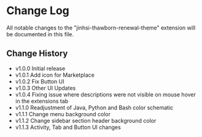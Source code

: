 # Change Log

All notable changes to the "jinhsi-thawborn-renewal-theme" extension will be documented in this file.

## Change History

- v1.0.0 Initial release 
- v1.0.1 Add icon for Marketplace
- v1.0.2 Fix Button UI
- v1.0.3 Other UI Updates
- v1.0.4 Fixing issue where descriptions were not visible on mouse hover in the extensions tab
- v1.1.0 Readjustment of Java, Python and Bash color schematic
- v1.1.1 Change menu background color
- v1.1.2 Change sidebar section header background color
- v1.1.3 Activity, Tab and Button UI changes
